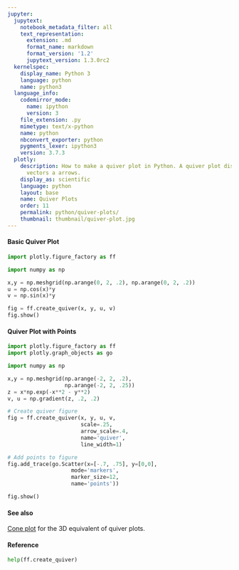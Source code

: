 ```yaml
---
jupyter:
  jupytext:
    notebook_metadata_filter: all
    text_representation:
      extension: .md
      format_name: markdown
      format_version: '1.2'
      jupytext_version: 1.3.0rc2
  kernelspec:
    display_name: Python 3
    language: python
    name: python3
  language_info:
    codemirror_mode:
      name: ipython
      version: 3
    file_extension: .py
    mimetype: text/x-python
    name: python
    nbconvert_exporter: python
    pygments_lexer: ipython3
    version: 3.7.3
  plotly:
    description: How to make a quiver plot in Python. A quiver plot displays velocity
      vectors a arrows.
    display_as: scientific
    language: python
    layout: base
    name: Quiver Plots
    order: 11
    permalink: python/quiver-plots/
    thumbnail: thumbnail/quiver-plot.jpg
---
```


#### Basic Quiver Plot

```python
import plotly.figure_factory as ff

import numpy as np

x,y = np.meshgrid(np.arange(0, 2, .2), np.arange(0, 2, .2))
u = np.cos(x)*y
v = np.sin(x)*y

fig = ff.create_quiver(x, y, u, v)
fig.show()
```

#### Quiver Plot with Points

```python
import plotly.figure_factory as ff
import plotly.graph_objects as go

import numpy as np

x,y = np.meshgrid(np.arange(-2, 2, .2),
                  np.arange(-2, 2, .25))
z = x*np.exp(-x**2 - y**2)
v, u = np.gradient(z, .2, .2)

# Create quiver figure
fig = ff.create_quiver(x, y, u, v,
                       scale=.25,
                       arrow_scale=.4,
                       name='quiver',
                       line_width=1)

# Add points to figure
fig.add_trace(go.Scatter(x=[-.7, .75], y=[0,0],
                    mode='markers',
                    marker_size=12,
                    name='points'))

fig.show()
```

#### See also

[Cone plot](/python/cone-plot) for the 3D equivalent of quiver plots.

#### Reference

```python
help(ff.create_quiver)
```
